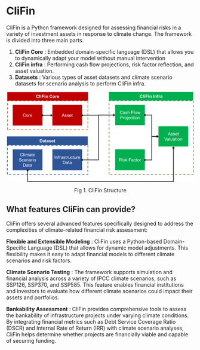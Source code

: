 # CliFin
CliFin is a Python framework designed for assessing financial risks in a variety of investment assets in response to climate change.
The framework is divided into three main parts. 
1. **CliFin Core** : Embedded domain-specific language (DSL) that allows you to dynamically adapt your model without manual intervention
2. **CliFin infra** : Performing cash flow projections, risk factor reflection, and asset valuation.
3. **Datasets** : Various types of asset datasets and climate scenario datasets for scenario analysis to perform CliFin infra.

<p align="center">
  <img align="center" src="/image/Clifin structure.png" width="500px" />
</p>
<p align="center">
  Fig 1. CliFin Structure
</p>


## What features CliFin can provide?
CliFin offers several advanced features specifically designed to address the complexities of climate-related financial risk assessment:

**Flexible and Extensible Modeling** : CliFin uses a Python-based Domain-Specific Language (DSL) that allows for dynamic model adjustments. This flexibility makes it easy to adapt financial models to different climate scenarios and risk factors. 

**Climate Scenario Testing** : The framework supports simulation and financial analysis across a variety of IPCC climate scenarios, such as SSP126, SSP370, and SSP585. This feature enables financial institutions and investors to evaluate how different climate scenarios could impact their assets and portfolios.

**Bankability Assessment** : CliFin provides comprehensive tools to assess the bankability of infrastructure projects under varying climate conditions. By integrating financial metrics such as Debt Service Coverage Ratio (DSCR) and Internal Rate of Return (IRR) with climate scenario analyses, CliFin helps determine whether projects are financially viable and capable of securing funding. 
